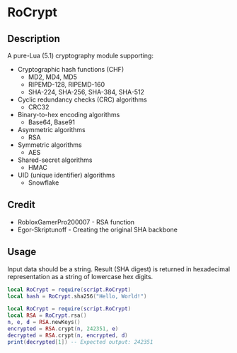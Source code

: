 # RoCrypt

## Description
A pure-Lua (5.1) cryptography module supporting:
- Cryptographic hash functions (CHF)
  - MD2, MD4, MD5
  - RIPEMD-128, RIPEMD-160
  - SHA-224, SHA-256, SHA-384, SHA-512
- Cyclic redundancy checks (CRC) algorithms
  - CRC32
- Binary-to-hex encoding algorithms
  - Base64, Base91
- Asymmetric algorithms
  - RSA
- Symmetric algorithms
  - AES
- Shared-secret algorithms
  - HMAC
- UID (unique identifier) algorithms
  - Snowflake

## Credit
- RobloxGamerPro200007 - RSA function
- Egor-Skriptunoff - Creating the original SHA backbone

## Usage
Input data should be a string. Result (SHA digest) is returned in hexadecimal representation as a string of lowercase hex digits.


```lua
local RoCrypt = require(script.RoCrypt)
local hash = RoCrypt.sha256("Hello, World!")
```

```lua
local RoCrypt = require(script.RoCrypt)
local RSA = RoCrypt.rsa()
n, e, d = RSA.newKeys()
encrypted = RSA.crypt(n, 242351, e)
decrypted = RSA.crypt(n, encrypted, d)
print(decrypted[1]) -- Expected output: 242351
```